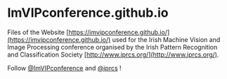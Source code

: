 # ImVIPconference.github.io
Files of the Website  [https://imvipconference.github.io/](https://imvipconference.github.io/) used for the 
Irish Machine Vision and Image Processing conference organised by the 
Irish Pattern Recognition and Classification Society [http://www.iprcs.org/](http://www.iprcs.org/).

Follow [@ImVIPconference](https://twitter.com/ImVIPconference) and [@iprcs](https://twitter.com/iprcs) !

